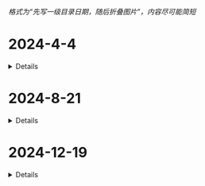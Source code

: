 *格式为“先写一级目录日期，随后折叠图片”，内容尽可能简短*

# 2024-4-4

<details>

![](/others/弱智新人整合/20240404/1.jpeg)

</details>

# 2024-8-21

<details>

![](/others/弱智新人整合/20240821/1.jpeg)

![](/others/弱智新人整合/20240821/2.png)

</details>

# 2024-12-19

<details>

![](/others/弱智新人整合/20241219/0.jpg)

![](/others/弱智新人整合/20241219/1.png)

![](/others/弱智新人整合/20241219/2.png)

</details>